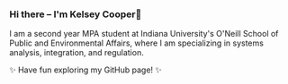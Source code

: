 ### Hi there – I'm Kelsey Cooper👋

I am a second year MPA student at Indiana University's O'Neill School of Public and Environmental Affairs, where I am specializing in systems analysis, integration, and regulation. 

✨ Have fun exploring my GitHub page! ✨

